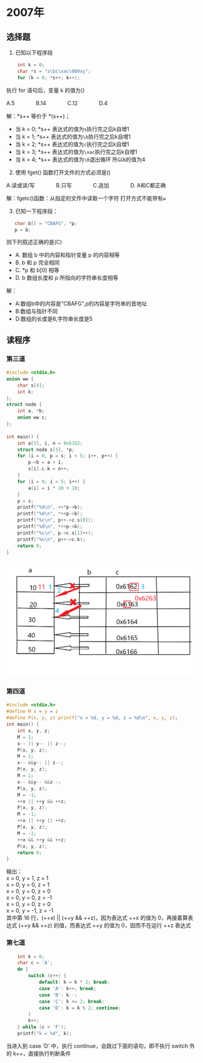 # 2007年
## 选择题
1. 已知以下程序段
```c
    int k = 0;
    char *s = "s\bc\xac\089xy";
    for (k = 0; *s++; k++);
```
执行 for 语句后，变量 k 的值为()

A.5　　　　B.14　　　　C.12　　　　D.4

解：*s++ 等价于 *(s++)；
+ 当 k = 0; *s++ 表达式的值为`s`执行完之后k自增1 
+ 当 k = 1; *s++ 表达式的值为`\b`执行完之后k自增1 
+ 当 k = 2; *s++ 表达式的值为`c`执行完之后k自增1 
+ 当 k = 3; *s++ 表达式的值为`\xac`执行完之后k自增1 
+ 当 k = 4; *s++ 表达式的值为`\0`退出循环
所以k的值为4
2. 使用 fget() 函数打开文件的方式必须是()

A.读或读/写　　　　B.只写　　　　C.追加　　　　D. A和C都正确

解：fgetc()函数：从指定的文件中读取一个字符
打开方式不能带有`w`

3. 已知一下程序段：
```c
   char b[] = "CBAFG", *p;
   p = b;
```
则下列叙述正确的是(C)
+ A. 数组 b 中的内容和指针变量 p 的内容相等
+ B. b 和 p 完全相同
+ C. *p 和 b[0] 相等
+ D. b 数组长度和 p 所指向的字符串长度相等

解：
+ A:数组b中的内容是"CBAFG",p的内容是字符串的首地址
+ B:数组与指针不同
+ D:数组的长度是6,字符串长度是5

## 读程序
### 第三道
```c
#include <stdio.h>
union ww {
    char s[4];
    int k;
};
struct node {
    int a, *b;
    union ww c;
};

int main() {
    int a[5], i, n = 0x6162;
    struct node s[5], *p;
    for (i = 0, p = s; i < 5; i++, p++) {
        p->b = a + i;
        s[i].c.k = n++;
    }
    for (i = 0; i < 5; i++) {
        a[i] = i * 10 + 10;
    }
    p = s;
    printf("%d\n", ++*p->b);
    printf("%d\n", *++p->b);
    printf("%c\n", p++->c.s[0]);
    printf("%d\n", *++p->b);
    printf("%c\n", p->c.s[1]++);
    printf("%x\n", p++->c.k);
    return 0;
}
```
![位段](/c/pointer.png)

### 第四道
```c
#include <stdio.h>
#define M x = y = z
#define P(x, y, z) printf("x = %d, y = %d, z = %d\n", x, y, z);
int main() {
    int x, y, z;
    M = 1;
    x-- || y-- || z--;
    P(x, y, z);
    M = 1;
    x-- &&y-- || z--;
    P(x, y, z);
    M = 1;
    x-- &&y-- &&z--;
    P(x, y, z);
    M = -1;
    ++x || ++y && ++z;
    P(x, y, z);
    M = -1;
    ++x || ++y || ++z;
    P(x, y, z);
    M = -1;
    ++x && ++y && ++z;
    P(x, y, z);
    return 0;
}
```
输出：<br/>
x = 0, y = 1, z = 1<br/>
x = 0, y = 0, z = 1<br/>
x = 0, y = 0, z = 0<br/>
x = 0, y = 0, z = -1<br/>
x = 0, y = 0, z = 0<br/>
x = 0, y = -1, z = -1<br/>
其中第 16 行，(++x) || (++y && ++z)，因为表达式 ++x 的值为 0，再接着算表达式 (++y && ++z) 的值，而表达式
++y 的值为 0，因而不在运行 ++z 表达式
### 第七道
```c
	int k = 0;
    char c = 'A';
    do {
        switch (c++) {
            default: k = k * 2; break;
            case 'A': k++; break;
            case 'B': k--;
            case 'C': k += 2; break;
            case 'D': k = k % 2; continue;
        }
        k++;
    } while (c < 'F');
    printf("k = %d", k);
```
当进入到 case 'D' 中，执行 continue，会跳过下面的语句，即不执行 switch 外的 k++，直接执行判断条件
